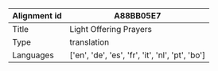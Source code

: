 |Alignment id | A88BB05E7
| --- | --- 
|Title | Light Offering Prayers 
|Type | translation
|Languages | ['en', 'de', 'es', 'fr', 'it', 'nl', 'pt', 'bo']